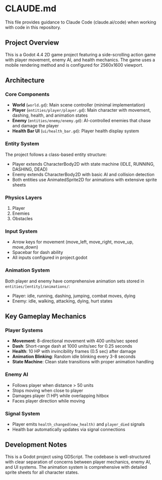 # CLAUDE.md

This file provides guidance to Claude Code (claude.ai/code) when working with code in this repository.

## Project Overview

This is a Godot 4.4 2D game project featuring a side-scrolling action game with player movement, enemy AI, and health mechanics. The game uses a mobile rendering method and is configured for 2560x1600 viewport.

## Architecture

### Core Components
- **World** (`world.gd`): Main scene controller (minimal implementation)
- **Player** (`entities/player/player.gd`): Main character with movement, dashing, health, and animation states
- **Enemy** (`entities/enemy/enemy.gd`): AI-controlled enemies that chase and damage the player
- **Health Bar UI** (`ui/health_bar.gd`): Player health display system

### Entity System
The project follows a class-based entity structure:
- Player extends CharacterBody2D with state machine (IDLE, RUNNING, DASHING, DEAD)
- Enemy extends CharacterBody2D with basic AI and collision detection
- Both entities use AnimatedSprite2D for animations with extensive sprite sheets

### Physics Layers
1. Player
2. Enemies  
3. Obstacles

### Input System
- Arrow keys for movement (move_left, move_right, move_up, move_down)
- Spacebar for dash ability
- All inputs configured in project.godot

### Animation System
Both player and enemy have comprehensive animation sets stored in `entities/[entity]/animations/`:
- Player: idle, running, dashing, jumping, combat moves, dying
- Enemy: idle, walking, attacking, dying, hurt states

## Key Gameplay Mechanics

### Player Systems
- **Movement**: 8-directional movement with 400 units/sec speed
- **Dash**: Short-range dash at 1000 units/sec for 0.25 seconds
- **Health**: 10 HP with invincibility frames (0.5 sec) after damage
- **Animation Blinking**: Random idle blinking every 3-8 seconds
- **State Machine**: Clean state transitions with proper animation handling

### Enemy AI
- Follows player when distance > 50 units
- Stops moving when close to player
- Damages player (1 HP) while overlapping hitbox
- Faces player direction while moving

### Signal System
- Player emits `health_changed(new_health)` and `player_died` signals
- Health bar automatically updates via signal connections

## Development Notes

This is a Godot project using GDScript. The codebase is well-structured with clear separation of concerns between player mechanics, enemy AI, and UI systems. The animation system is comprehensive with detailed sprite sheets for all character states.
